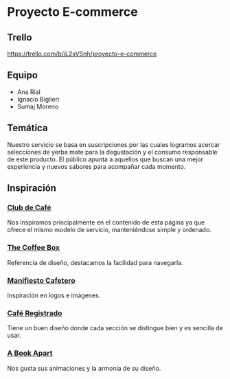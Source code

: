 # Proyecto E-commerce

## Trello 
https://trello.com/b/iL2sVSnh/proyecto-e-commerce

## Equipo 
- Ana Rial
- Ignacio Biglieri
- Sumaj Moreno

## Temática 
Nuestro servicio se basa en suscripciones por las cuales logramos acercar selecciones de yerba mate para la degustación y el consumo responsable de este producto. El público apunta a aquellos que buscan una mejor experiencia y nuevos sabores para acompañar cada momento.

## Inspiración 

### [Club de Café](https://somosclubdecafe.com/)
Nos inspiramos principalmente en el contenido de esta página ya que ofrece el mismo modelo de servicio, manteniéndose simple y ordenado.

### [The Coffee Box](https://thecoffeebox.com.ar/)
Referencia de diseño, destacamos la facilidad para navegarla.

### [Manifiesto Cafetero](https://manifiestocafe.com.ar/)
Inspiración en logos e imágenes.

### [Café Registrado](https://www.caferegistrado.com/)
Tiene un buen diseño donde cada sección se distingue bien y es sencilla de usar.

### [A Book Apart](https://abookapart.com/)
Nos gusta sus animaciones y la armonía de su diseño.
